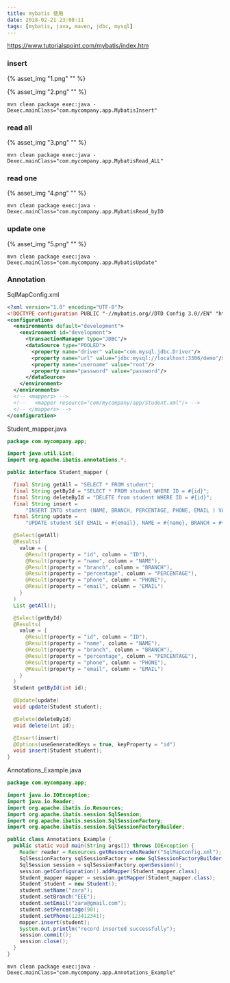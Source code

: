 ```yaml
---
title: mybatis 使用
date: 2018-02-21 23:08:11
tags: [mybatis, java, maven, jdbc, mysql]
---
```


<https://www.tutorialspoint.com/mybatis/index.htm>

<!--more-->

### insert

{% asset_img "1.png" "" %}

{% asset_img "2.png" "" %}

`mvn clean package exec:java -Dexec.mainClass="com.mycompany.app.MybatisInsert"`

### read all

{% asset_img "3.png" "" %}

`mvn clean package exec:java -Dexec.mainClass="com.mycompany.app.MybatisRead_ALL"`

### read one

{% asset_img "4.png" "" %}

`mvn clean package exec:java -Dexec.mainClass="com.mycompany.app.MybatisRead_byID`

### update one

{% asset_img "5.png" "" %}

`mvn clean package exec:java -Dexec.mainClass="com.mycompany.app.MybatisUpdate"`

### Annotation

SqlMapConfig.xml

```xml
<?xml version="1.0" encoding="UTF-8"?>
<!DOCTYPE configuration PUBLIC "-//mybatis.org//DTD Config 3.0//EN" "http://mybatis.org/dtd/mybatis-3-config.dtd">
<configuration>
  <environments default="development">
    <environment id="development">
      <transactionManager type="JDBC"/>
      <dataSource type="POOLED">
        <property name="driver" value="com.mysql.jdbc.Driver"/>
        <property name="url" value="jdbc:mysql://localhost:3306/demo"/>
        <property name="username" value="root"/>
        <property name="password" value="password"/>
      </dataSource>
    </environment>
  </environments>
  <!-- <mappers> -->
  <!--   <mapper resource="com/mycompany/app/Student.xml"/> -->
  <!-- </mappers> -->
</configuration>
```

Student_mapper.java

```java
package com.mycompany.app;

import java.util.List;
import org.apache.ibatis.annotations.*;

public interface Student_mapper {

  final String getAll = "SELECT * FROM student";
  final String getById = "SELECT * FROM student WHERE ID = #{id}";
  final String deleteById = "DELETE from student WHERE ID = #{id}";
  final String insert =
      "INSERT INTO student (NAME, BRANCH, PERCENTAGE, PHONE, EMAIL ) VALUES (#{name}, #{branch}, #{percentage}, #{phone}, #{email})";
  final String update =
      "UPDATE student SET EMAIL = #{email}, NAME = #{name}, BRANCH = #{branch}, PERCENTAGE = #{percentage}, PHONE = #{phone} WHERE ID = #{id}";

  @Select(getAll)
  @Results(
    value = {
      @Result(property = "id", column = "ID"),
      @Result(property = "name", column = "NAME"),
      @Result(property = "branch", column = "BRANCH"),
      @Result(property = "percentage", column = "PERCENTAGE"),
      @Result(property = "phone", column = "PHONE"),
      @Result(property = "email", column = "EMAIL")
    }
  )
  List getAll();

  @Select(getById)
  @Results(
    value = {
      @Result(property = "id", column = "ID"),
      @Result(property = "name", column = "NAME"),
      @Result(property = "branch", column = "BRANCH"),
      @Result(property = "percentage", column = "PERCENTAGE"),
      @Result(property = "phone", column = "PHONE"),
      @Result(property = "email", column = "EMAIL")
    }
  )
  Student getById(int id);

  @Update(update)
  void update(Student student);

  @Delete(deleteById)
  void delete(int id);

  @Insert(insert)
  @Options(useGeneratedKeys = true, keyProperty = "id")
  void insert(Student student);
}
```

Annotations_Example.java

```java
package com.mycompany.app;

import java.io.IOException;
import java.io.Reader;
import org.apache.ibatis.io.Resources;
import org.apache.ibatis.session.SqlSession;
import org.apache.ibatis.session.SqlSessionFactory;
import org.apache.ibatis.session.SqlSessionFactoryBuilder;

public class Annotations_Example {
  public static void main(String args[]) throws IOException {
    Reader reader = Resources.getResourceAsReader("SqlMapConfig.xml");
    SqlSessionFactory sqlSessionFactory = new SqlSessionFactoryBuilder().build(reader);
    SqlSession session = sqlSessionFactory.openSession();
    session.getConfiguration().addMapper(Student_mapper.class);
    Student_mapper mapper = session.getMapper(Student_mapper.class);
    Student student = new Student();
    student.setName("zara");
    student.setBranch("EEE");
    student.setEmail("zara@gmail.com");
    student.setPercentage(90);
    student.setPhone(123412341);
    mapper.insert(student);
    System.out.println("record inserted successfully");
    session.commit();
    session.close();
  }
}
```

`mvn clean package exec:java -Dexec.mainClass="com.mycompany.app.Annotations_Example"`